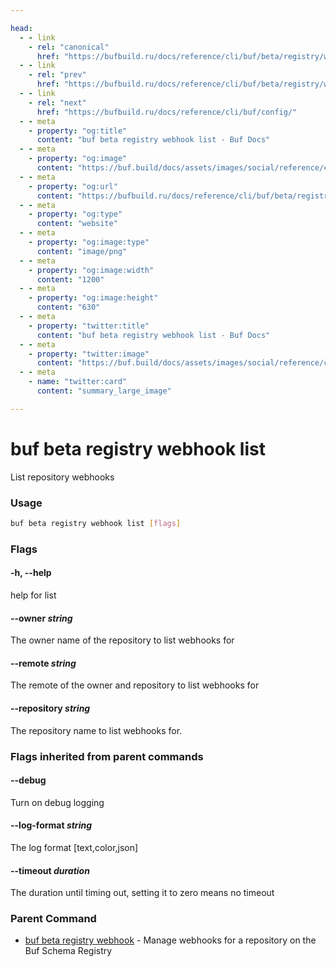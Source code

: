 ```yaml
---

head:
  - - link
    - rel: "canonical"
      href: "https://bufbuild.ru/docs/reference/cli/buf/beta/registry/webhook/list/"
  - - link
    - rel: "prev"
      href: "https://bufbuild.ru/docs/reference/cli/buf/beta/registry/webhook/delete/"
  - - link
    - rel: "next"
      href: "https://bufbuild.ru/docs/reference/cli/buf/config/"
  - - meta
    - property: "og:title"
      content: "buf beta registry webhook list - Buf Docs"
  - - meta
    - property: "og:image"
      content: "https://buf.build/docs/assets/images/social/reference/cli/buf/beta/registry/webhook/list.png"
  - - meta
    - property: "og:url"
      content: "https://bufbuild.ru/docs/reference/cli/buf/beta/registry/webhook/list/"
  - - meta
    - property: "og:type"
      content: "website"
  - - meta
    - property: "og:image:type"
      content: "image/png"
  - - meta
    - property: "og:image:width"
      content: "1200"
  - - meta
    - property: "og:image:height"
      content: "630"
  - - meta
    - property: "twitter:title"
      content: "buf beta registry webhook list - Buf Docs"
  - - meta
    - property: "twitter:image"
      content: "https://buf.build/docs/assets/images/social/reference/cli/buf/beta/registry/webhook/list.png"
  - - meta
    - name: "twitter:card"
      content: "summary_large_image"

---
```


# buf beta registry webhook list

List repository webhooks

### Usage

```sh
buf beta registry webhook list [flags]
```

### Flags

#### \-h, --help

help for list

#### \--owner _string_

The owner name of the repository to list webhooks for

#### \--remote _string_

The remote of the owner and repository to list webhooks for

#### \--repository _string_

The repository name to list webhooks for.

### Flags inherited from parent commands

#### \--debug

Turn on debug logging

#### \--log-format _string_

The log format \[text,color,json\]

#### \--timeout _duration_

The duration until timing out, setting it to zero means no timeout

### Parent Command

- [buf beta registry webhook](../) - Manage webhooks for a repository on the Buf Schema Registry
